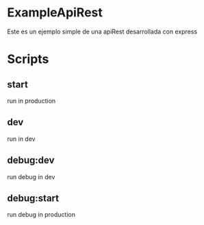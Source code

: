 # ExampleApiRest
Este es un ejemplo simple de una apiRest desarrollada con express

# Scripts
## start
run in production

## dev
run in dev

## debug:dev
run debug in dev

## debug:start
run debug in production
